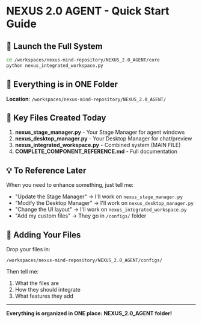 # NEXUS 2.0 AGENT - Quick Start Guide

## 🚀 Launch the Full System

```bash
cd /workspaces/nexus-mind-repository/NEXUS_2.0_AGENT/core
python nexus_integrated_workspace.py
```

## 📁 Everything is in ONE Folder

**Location**: `/workspaces/nexus-mind-repository/NEXUS_2.0_AGENT/`

## 🔑 Key Files Created Today

1. **nexus_stage_manager.py** - Your Stage Manager for agent windows
2. **nexus_desktop_manager.py** - Your Desktop Manager for chat/preview
3. **nexus_integrated_workspace.py** - Combined system (MAIN FILE)
4. **COMPLETE_COMPONENT_REFERENCE.md** - Full documentation

## 💡 To Reference Later

When you need to enhance something, just tell me:
- "Update the Stage Manager" → I'll work on `nexus_stage_manager.py`
- "Modify the Desktop Manager" → I'll work on `nexus_desktop_manager.py`
- "Change the UI layout" → I'll work on `nexus_integrated_workspace.py`
- "Add my custom files" → They go in `/configs/` folder

## 📎 Adding Your Files

Drop your files in:
```
/workspaces/nexus-mind-repository/NEXUS_2.0_AGENT/configs/
```

Then tell me:
1. What the files are
2. How they should integrate
3. What features they add

---

**Everything is organized in ONE place: NEXUS_2.0_AGENT folder!**